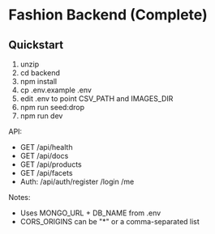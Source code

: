 # Fashion Backend (Complete)

## Quickstart

1. unzip
2. cd backend
3. npm install
4. cp .env.example .env
5. edit .env to point CSV_PATH and IMAGES_DIR
6. npm run seed:drop
7. npm run dev

API:
- GET /api/health
- GET /api/docs
- GET /api/products
- GET /api/facets
- Auth: /api/auth/register /login /me

Notes:
- Uses MONGO_URL + DB_NAME from .env
- CORS_ORIGINS can be "*" or a comma-separated list
